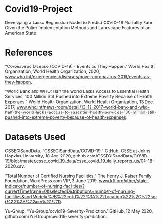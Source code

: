 # Covid19-Project
Developing a Lasso Regression Model to Predict COVID-19 Mortality Rate Given the Policy Implementation Methods and Landscape Features of an American State

# References

“Coronavirus Disease (COVID-19) - Events as They Happen.” World Health Organization, World Health Organization, 2020, www.who.int/emergencies/diseases/novel-coronavirus-2019/events-as-they-happen.

“World Bank and WHO: Half the World Lacks Access to Essential Health Services, 100 Million Still Pushed into Extreme Poverty Because of Health Expenses.” World Health Organization, World Health Organization, 13 Dec. 2017, www.who.int/news-room/detail/13-12-2017-world-bank-and-who-half-the-world-lacks-access-to-essential-health-services-100-million-still-pushed-into-extreme-poverty-because-of-health-expenses.

# Datasets Used 

CSSEGISandData. “CSSEGISandData/COVID-19.” GitHub, CSSE at Johns Hopkins University, 18 Apr. 2020, github.com/CSSEGISandData/COVID-19/blob/master/csse_covid_19_data/csse_covid_19_daily_reports_us/04-18-2020.csv.

“Total Number of Certified Nursing Facilities.” The Henry J. Kaiser Family Foundation, WordPress.com VIP, 3 June 2019, www.kff.org/other/state-indicator/number-of-nursing-facilities/?currentTimeframe=0&selectedDistributions=number-of-nursing-facilities&sortModel=%7B%22colId%22%3A%22Location%22%2C%22sort%22%3A%22asc%22%7D.

Yu-Group. “Yu-Group/covid19-Severity-Prediction.” GitHub, 12 May 2020, github.com/Yu-Group/covid19-severity-prediction.

